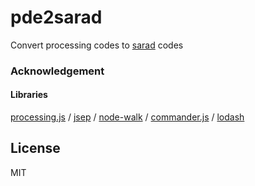 pde2sarad
======================

Convert processing codes to [sarad](https://github.com/abagames/sarad) codes

### Acknowledgement

#### Libraries

[processing.js](http://processingjs.org/) /
[jsep](http://jsep.from.so/) /
[node-walk](https://github.com/coolaj86/node-walk) /
[commander.js](https://github.com/tj/commander.js) /
[lodash](https://lodash.com/)

License
----------
MIT
